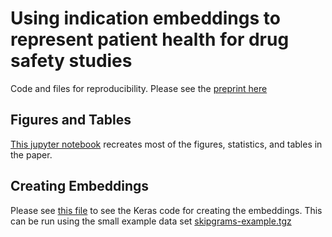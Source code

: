 # Using indication embeddings to represent patient health for drug safety studies

Code and files for reproducibility. Please see the [preprint here](https://www.biorxiv.org/content/10.1101/737049v3 )

## Figures and Tables
[This jupyter notebook](https://github.com/RDMelamed/indication-embeddings/blob/master/figures.ipynb) recreates most of the figures, statistics, and tables in the paper.

## Creating Embeddings 
Please see [this file](https://github.com/RDMelamed/indication-embeddings/blob/master/code/embed_indications.py) to see the Keras code for creating the embeddings. This can be run using the small example data set [skipgrams-example.tgz](https://github.com/RDMelamed/indication-embeddings/blob/master/skipgrams-example.tgz)
